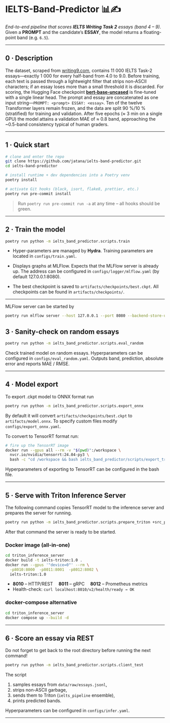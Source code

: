 # IELTS-Band-Predictor 📊✍️

_End-to-end pipeline that scores **IELTS Writing Task 2** essays (band 4 – 9)._
Given a **PROMPT** and the candidate’s **ESSAY**, the model returns a floating-point band (e.g. `6.5`).

---

## 0 · Description

The dataset, scraped from [writing9.com](https://writing9.com), contains 11 000 IELTS Task-2 essays—exactly 1 000 for every half-band from 4.0 to 9.0. Before training, each text is passed through a lightweight filter that strips non-ASCII characters; if an essay loses more than a small threshold it is discarded.
For scoring, the Hugging Face checkpoint [**bert-base-uncased**](https://huggingface.co/google-bert/bert-base-uncased) is fine-tuned with a single linear head. The prompt and essay are concatenated as one input string—`PROMPT: <prompt> ESSAY: <essay>`. Ten of the twelve Transformer layers remain frozen, and the data are split 90 %/10 % (stratified) for training and validation. After five epochs (≈ 3 min on a single GPU) the model attains a validation MAE of ≈ 0.8 band, approaching the \~0.5-band consistency typical of human graders.

---

## 1 · Quick start

```bash
# clone and enter the repo
git clone https://github.com/jatana/ielts-band-predictor.git
cd ielts-band-predictor

# install runtime + dev dependencies into a Poetry venv
poetry install

# activate Git hooks (black, isort, flake8, prettier, etc.)
poetry run pre-commit install
```

> Run `poetry run pre-commit run -a` at any time – all hooks should be green.

---

## 2 · Train the model

```bash
poetry run python -m ielts_band_predictor.scripts.train
```

- Hyper-parameters are managed by **Hydra**. Training parameters are located in `configs/train.yaml`.

- Displays graphs at MLFlow. Expects that the MLFlow server is already up. The address can be configured in `configs/logger/mlflow.yaml` (by default 127.0.0.1:8080).

- The best checkpoint is saved to `artifacts/checkpoints/best.ckpt`. All checkpoints can be found in `artifacts/checkpoints/`.

---

MLFlow server can be started by

```bash
poetry run mlflow server --host 127.0.0.1 --port 8080 --backend-store-uri sqlite:///mlflow.db --default-artifact-root ./mlruns
```

## 3 · Sanity-check on random essays

```bash
poetry run python -m ielts_band_predictor.scripts.eval_random
```

Check trained model on random essays. Hyperparameters can be configured in `configs/eval_random.yaml`. Outputs band, prediction, absolute error and reports MAE / RMSE.

---

## 4 · Model export

To export .ckpt model to ONNX format run

```bash
poetry run python -m ielts_band_predictor.scripts.export_onnx
```

By default it will convert `artifacts/checkpoints/best.ckpt` to `artifacts/model.onnx`. To specify custom files modify `configs/export_onnx.yaml`.

To convert to TensorRT format run:

```bash
# fire up the TensorRT image
docker run --gpus all --rm -v "$(pwd)":/workspace \
  nvcr.io/nvidia/tensorrt:24.04-py3 \
  bash -c "cd /workspace && bash ielts_band_predictor/scripts/export_trt.sh"
```

Hyperparameters of exporting to TensorRT can be configured in the bash file.

---

## 5 · Serve with Triton Inference Server

The following command copies TensorRT model to the inference server and prepares the server for running.

```bash
poetry run python -m ielts_band_predictor.scripts.prepare_triton +src_plan=artifacts/model.plan
```

After that command the server is ready to be started.

### Docker image (all-in-one)

```bash
cd triton_inference_server
docker build -t ielts-triton:1.0 .
docker run --gpus '"device=0"' --rm \
  -p8010:8000  -p8011:8001  -p8012:8002 \
  ielts-triton:1.0
```

- **8010** – HTTP/REST  **8011** – gRPC  **8012** – Prometheus metrics
- Health-check: `curl localhost:8010/v2/health/ready → OK`

### docker-compose alternative

```bash
cd triton_inference_server
docker compose up --build -d
```

---

## 6 · Score an essay via REST

Do not forget to get back to the root directory before running the next command!

```bash
poetry run python -m ielts_band_predictor.scripts.client_test
```

The script

1. samples essays from `data/raw/essays.jsonl`,
2. strips non-ASCII garbage,
3. sends them to Triton (`ielts_pipeline` ensemble),
4. prints predicted bands.

Hyperparameters can be configured in `configs/infer.yaml`.

---

